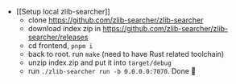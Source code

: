 - [[Setup local zlib-searcher]]
	- clone https://github.com/zlib-searcher/zlib-searcher
	- download index zip in https://github.com/zlib-searcher/zlib-searcher/releases
	- cd frontend, `pnpm i`
	- back to root. run `make` (need to have Rust related toolchain)
	- unzip index.zip and put it into `target/debug`
	- run `./zlib-searcher run -b 0.0.0.0:7070`. Done 🎉